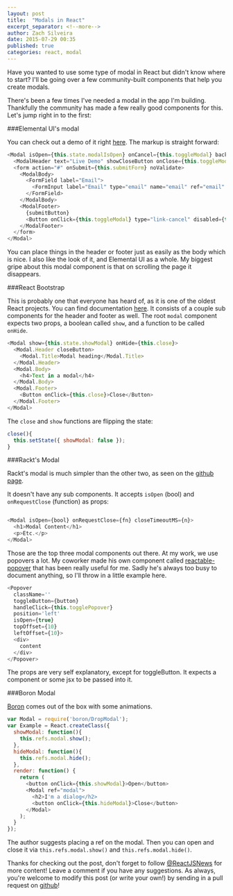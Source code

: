 ```yaml
---
layout: post
title:  "Modals in React"
excerpt_separator: <!--more-->
author: Zach Silveira
date: 2015-07-29 00:35
published: true
categories: react, modal
---
```


Have you wanted to use some type of modal in React but didn't know where to start?
I'll be going over a few community-built components that help you create modals.


There's been a few times I've needed a modal in the app I'm building. Thankfully the community has made a few really good components for this.
Let's jump right in to the first:

###Elemental UI's modal

You can check out a demo of it right [here](http://elemental-ui.com/modal). The markup is straight forward:

~~~js
<Modal isOpen={this.state.modalIsOpen} onCancel={this.toggleModal} backdropClosesModal>
  <ModalHeader text="Live Demo" showCloseButton onClose={this.toggleModal} />
  <form action="#" onSubmit={this.submitForm} noValidate>
    <ModalBody>
      <FormField label="Email">
        <FormInput label="Email" type="email" name="email" ref="email" value={this.state.email} onChange={updateInput} required />
      </FormField>
    </ModalBody>
    <ModalFooter>
      {submitButton}
      <Button onClick={this.toggleModal} type="link-cancel" disabled={this.state.formProcessing}>Cancel</Button>
    </ModalFooter>
  </form>
</Modal>
~~~

You can place things in the header or footer just as easily as the body which is nice. I also like the look of it, and Elemental UI as a whole.
My biggest gripe about this modal component is that on scrolling the page it disappears.

###React Bootstrap

This is probably one that everyone has heard of, as it is one of the oldest React projects. You can find documentation [here](http://react-bootstrap.github.io/components.html#modals). It consists of a couple sub components for the header and footer as well.
The root `modal` component expects two props, a boolean called `show`, and a function to be called `onHide`.

~~~js
<Modal show={this.state.showModal} onHide={this.close}>
  <Modal.Header closeButton>
    <Modal.Title>Modal heading</Modal.Title>
  </Modal.Header>
  <Modal.Body>
    <h4>Text in a modal</h4>
  </Modal.Body>
  <Modal.Footer>
    <Button onClick={this.close}>Close</Button>
  </Modal.Footer>
</Modal>
~~~

The `close` and `show` functions are flipping the state:

~~~js
close(){
  this.setState({ showModal: false });
}
~~~

###Rackt's Modal

Rackt's modal is much simpler than the other two, as seen on the [github page](https://github.com/rackt/react-modal).

It doesn't have any sub components. It accepts `isOpen` (bool) and `onRequestClose` (function) as props:

~~~js

<Modal isOpen={bool} onRequestClose={fn} closeTimeoutMS={n}>
  <h1>Modal Content</h1>
  <p>Etc.</p>
</Modal>
~~~

Those are the top three modal components out there. At my work, we use popovers a lot. My coworker made his own component called [reactable-popover](https://github.com/dphaener/reactable-popover) that has been really useful for me. Sadly he's always too busy to document anything, so I'll throw in a little example here.

~~~js
<Popover
  className=''
  toggleButton={button}
  handleClick={this.togglePopover}
  position='left'
  isOpen={true}
  topOffset={10}
  leftOffset={10}>
  <div>
    content
  </div>
</Popover>

~~~

The props are very self explanatory, except for toggleButton. It expects a component or some jsx to be passed into it.

###Boron Modal

[Boron](http://madscript.com/boron/) comes out of the box with some animations.
~~~js
var Modal = require('boron/DropModal');
var Example = React.createClass({
  showModal: function(){
    this.refs.modal.show();
  },
  hideModal: function(){
    this.refs.modal.hide();
  },
  render: function() {
    return (
      <button onClick={this.showModal}>Open</button>
      <Modal ref="modal">
        <h2>I'm a dialog</h2>
        <button onClick={this.hideModal}>Close</button>
      </Modal>
    );
  }
});
~~~

The author suggests placing a ref on the modal. Then you can open and close it via `this.refs.modal.show()` and `this.refs.modal.hide()`.


Thanks for checking out the post, don't forget to follow [@ReactJSNews](http://twitter.com/reactjsnews) for more content! Leave a comment if you have any suggestions. As always, you're welcome to modify this post (or write your own!) by sending in a pull request on [github](http://github.com/legitcode/reactjsnews)!
